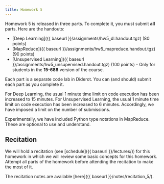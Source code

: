 ```yaml
---
title: Homework 5
---
```


Homework 5 is released in three parts. To complete it, you must submit **all** parts. Here are the handouts:

- [Deep Learning]({{ baseurl }}/assignments/hw5_dl.handout.tgz) (80 points)
- [MapReduce]({{ baseurl }}/assignments/hw5_mapreduce.handout.tgz) (90 points)
- [Unsupervised Learning]({{ baseurl }}/assignments/hw5_unsupervised.handout.tgz) (100 points) - Only for students in the **15-688** version of the course.

Each part is a separate code lab in Diderot. You can (and should) submit each part as you complete it.

For Deep Learning, the usual 1 minute time limit on code execution has been increased to 15 minutes. For Unsupervised Learning, the usual 1 minute time limit on code execution has been increased to 6 minutes. Accordingly, we have imposed a limit on the number of submissions.

Experimentally, we have included Python type notations in MapReduce. These are optional to use and understand.

## Recitation

We will hold a recitation (see [schedule]({{ baseurl }}/lectures/)) for this homework in which we will review some basic concepts for this homework. Attempt all parts of the homework before attending the recitation to make the most of it.

The recitation notes are available [here]({{ baseurl }}/notes/recitation_5/).
